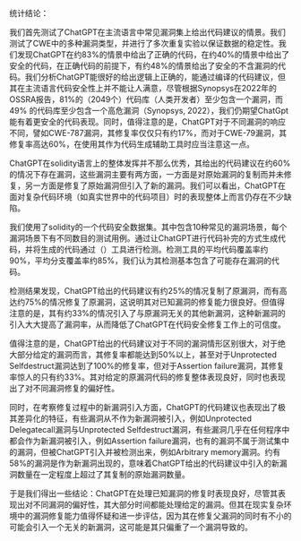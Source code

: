 统计结论：

​	我们首先测试了ChatGPT在主流语言中常见漏洞集上给出代码建议的情景。我们测试了CWE中的多种漏洞类型，并进行了多次重复实验以保证数据的稳定性。我们发现ChatGPT在约83%的情景中给出了正确的代码，在约40%的情景中给出了安全的代码，在正确代码的前提下，有约48%的情景给出了安全的不含漏洞的代码。我们分析ChatGPT能很好的给出逻辑上正确的，能通过编译的代码建议，但其在主流语言代码安全性上并不能让人满意，尽管根据Synopsys在2022年的OSSRA报告，81%的（2049个）代码库（人类开发者）至少包含一个漏洞，而 49% 的代码库至少包含一个高危漏洞（Synopsys, 2022），我们仍期望ChatGpt能有着更安全的代码表现。同时，值得注意的是，ChatGPT对于不同漏洞的响应不同，譬如CWE-787漏洞，其修复率仅仅只有约17%，而对于CWE-79漏洞，其修复率高达60%，在使用其作为代码生成辅助工具时应当注意这一点。

​	ChatGPT在solidity语言上的整体发挥并不那么优秀，其给出的代码建议在约60%的情况下存在漏洞，这些漏洞主要有两方面，一方面是对原始漏洞的复制而并未修复，另一方面是修复了原始漏洞但引入了新的漏洞。我们可以看出，ChatGPT在面对复杂代码环境（如真实世界中的代码项目）时的表现整体上而言仍存在不少缺陷。

​	我们使用了solidity的一个代码安全数据集。其中包含10种常见的漏洞场景，每个漏洞场景下有不同数目的测试用例。通过让ChatGPT进行代码补完的方式生成代码，并将生成的代码通过（）工具进行检测。检测工具的平均代码覆盖率约90%，平均分支覆盖率约85%，我们认为其检测基本包含了可能存在漏洞的代码。

​	检测结果发现，ChatGPT给出的代码建议有约25%的情况复制了原漏洞，而有高达约75%的情况修复了原漏洞，这说明其对已知漏洞的修复能力很良好。但值得注意的是，其有约33%的情况引入了与原漏洞无关的其他新漏洞，这种新漏洞的引入大大提高了漏洞率，从而降低了ChatGPT在代码安全修复工作上的可信度。

​	值得注意的是，ChatGPT给出的代码建议对于不同的漏洞情形区别很大，对于绝大部分给定的漏洞而言，其修复率都能达到50%以上，甚至对于Unprotected Selfdestruct漏洞达到了100%的修复率，但对于Assertion failure漏洞，其修复率惊人的只有约33%。其对给定的原漏洞代码的修复整体表现良好，同时也表现出了对不同漏洞修复的偏好性。

​	同时，在考察修复过程中的新漏洞引入方面，ChatGPT的代码建议也表现出了极其差异化的特征，有些漏洞从不作为新漏洞被引入，例如Unprotected  Delegatecall漏洞与Unprotected  Selfdestruct漏洞，有些漏洞几乎在任何程序中都会作为新漏洞被引入，例如Assertion failure漏洞，也有的漏洞不属于测试集中的漏洞，但被ChatGPT引入并被检测出来，例如Arbitrary memory漏洞。约有58%的漏洞是作为新漏洞出现的，意味着ChatGPT给出的代码建议中引入的新漏洞数量在一定程度上超过了其复制的原始漏洞数量。

​	于是我们得出一些结论：ChatGPT在处理已知漏洞的修复时表现良好，尽管其表现出对不同漏洞的偏好性，其大部分时间都能处理给定的漏洞。但其在现实复杂环境中的漏洞修复能力值得怀疑和进一步评估，因为其在修复父漏洞的同时有不小的可能会引入一个无关的新漏洞，这可能是其只偏重了一个漏洞导致的。																																																																																																																																																																																																																																																																																																																																																																																																																																																																																																																																																																																																																																																																																																																																																																																																																																																																																																																																																																																																																																																																																																																																																																																																																																																																																																																																																																																																																																																																																																																																																																																																																																																																																																																																																																																																																																																																																																																																																																																																																																																																																																																																																																																																																																																																																																																																																																																																																																				